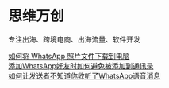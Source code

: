 # 思维万创  
专注出海、跨境电商、出海流量、软件开发

[如何将 WhatsApp 照片文件下载到电脑](https://github.com/chinacode/wecreative/blob/main/blog/如何将WhatsApp照片文件下载到电脑.md "如何将 WhatsApp 照片文件下载到电脑")  
[添加WhatsApp好友时如何避免被添加到通讯录](https://github.com/chinacode/wecreative/blob/main/blog/添加WhatsApp好友时如何避免被添加到通讯录.md "添加WhatsApp好友时如何避免被添加到通讯录")  
[如何让发送者不知道你收听了WhatsApp语音消息](https://github.com/chinacode/wecreative/blob/main/blog/如何让发送者不知道你收听了WhatsApp语音消息.md "如何让发送者不知道你收听了WhatsApp语音消息")

